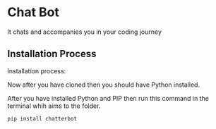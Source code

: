 # Chat Bot

It chats and accompanies you in your coding journey

## Installation Process

Installation process:

Now after you have cloned then you should have Python installed.

After you have installed Python and PIP then run this command in the terminal whih aims to the folder.

```
pip install chatterbot
```

